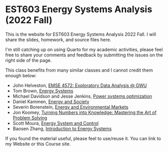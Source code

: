 # EST603 Energy Systems Analysis (2022 Fall)

This is the website for EST603 Energy Systems Analysis 2022 Fall. I will share the slides, homework, and source files here. 

I'm still catching up on using Quarto for my academic activities, please feel free to share your comments and feedback by submitting the issues on the right side of the page.

This class benefits from many similar classes and I cannot credit them enough below:

- John Helveston, [EMSE 4572: Exploratory Data Analysis @ GWU](https://github.com/emse-eda-gwu/2022-Fall)  
- Tom Brown, [Energy Systems](https://nworbmot.org/teaching.html)
- Michael Davidson and Jesse Jenkins, [Power systems optimization](https://github.com/east-winds/power-systems-optimization)     
- Daniel Kammen, [Energy and Society](http://kammen.berkeley.edu/)   
- Severin Borenstein, [Energy and Environmental Markets](http://courses.haas.berkeley.edu/descriptions/Descriptions/EWMBA212-1_Spring14.htm)   
- Jon Koomey, [Turning Numbers into Knowledge: Mastering the Art of Problem Solving](https://www.koomey.com/books.html)   
- Scott Moura, [Energy System and Control](https://ecal.berkeley.edu/ce295.html)   
- Baosen Zhang, [Introduction to Energy Systems](https://zhangbaosen.github.io/teaching/EE351)  

If you found the material useful, please feel to use/reuse it. You can link to my Website or this Course site.
